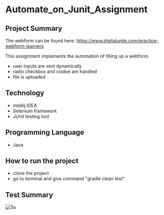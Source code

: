 # Automate_on_Junit_Assignment
## Project Summary

The webform can be found here: https://www.digitalunite.com/practice-webform-learners

This assignment implements the automation of filling up a webform.
- user inputs are sent dynamically
- radio checkbox and cookie are handled
- file is uploaded
  

## Technology
- Intellij IDEA
- Selenium framework
- JUnit testing tool

## Programming Language
- Java

## How to run the project
- clone the project
- go to terminal and give command "gradle clean test"

## Test Summary

![Ss](https://github.com/mahmudulkhan900/Automate_on_Junit_Assignment/assets/60164456/5c7f6dc5-b7bc-4d8a-affb-f5a973092ab5)

